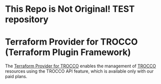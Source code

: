 # This Repo is Not Original! TEST repository

# Terraform Provider for TROCCO (Terraform Plugin Framework)

The [Terraform Provider for TROCCO](https://registry.terraform.io/providers/trocco-io/trocco/latest) enables the management of [TROCCO](https://trocco.io/lp/index.html) resources using the TROCCO API feature, which is available only with our paid plans.
